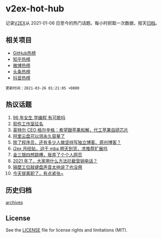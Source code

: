 # v2ex-hot-hub

 记录[V2EX](https://www.v2ex.com/)从 2021-01-06 日至今的热门话题。每小时抓取一次数据，按天[归档](archives)。
 
 ## 相关项目

- [GitHub热榜](https://github.com/snaildev/github-hot-hub)
- [知乎热榜](https://github.com/snaildev/zhihu-hot-hub)
- [微博热榜](https://github.com/snaildev/weibo-hot-hub)
- [头条热榜](https://github.com/snaildev/toutiao-hot-hub)
- [抖音热榜](https://github.com/snaildev/douyin-hot-hub)


 `更新时间：2021-03-26 01:21:05 +0800`

## 热议话题

1. [96 年女生 学编程 有可能吗](https://www.v2ex.com/t/765087)
1. [软件工作室征名](https://www.v2ex.com/t/765071)
1. [英特尔 CEO 格尔辛格：希望跟苹果和解，代工苹果自研芯片](https://www.v2ex.com/t/764844)
1. [阿里云盘可以领永久容量了](https://www.v2ex.com/t/764995)
1. [除了程序员，还有多少人做坚持写独立博客、原创博客？](https://www.v2ex.com/t/764879)
1. [i2ex 月经贴，迫于 mba 明天到货，求推荐扩展坞](https://www.v2ex.com/t/764924)
1. [金三银四想跳槽，我弄了个个人网页](https://www.v2ex.com/t/764950)
1. [2021 年了，大家用什么方法拦截营销电话？](https://www.v2ex.com/t/764883)
1. [隔壁工位敲键盘声音太响说了也没用](https://www.v2ex.com/t/765091)
1. [今天提离职了，有点紧张~](https://www.v2ex.com/t/764849)

## 历史归档

[archives](archives)

## License

See the [LICENSE](LICENSE) file for license rights and limitations (MIT).
